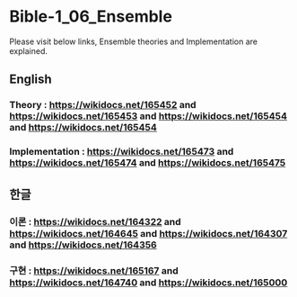 # Bible-1_06_Ensemble

Please visit below links, Ensemble theories and Implementation are explained.

## English

### Theory : https://wikidocs.net/165452 and https://wikidocs.net/165453 and https://wikidocs.net/165454 and https://wikidocs.net/165454

### Implementation : https://wikidocs.net/165473 and https://wikidocs.net/165474 and https://wikidocs.net/165475

## 한글

### 이론 : https://wikidocs.net/164322 and https://wikidocs.net/164645 and https://wikidocs.net/164307 and https://wikidocs.net/164356

### 구현 : https://wikidocs.net/165167 and https://wikidocs.net/164740 and https://wikidocs.net/165000

